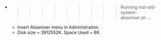 * >>>>>>>>> Running inst-std-system-alsamixer.sh ...
  * Insert Alsamixer menu in Administration.
  * Disk size = 3912552K. Space Used = 8K.

